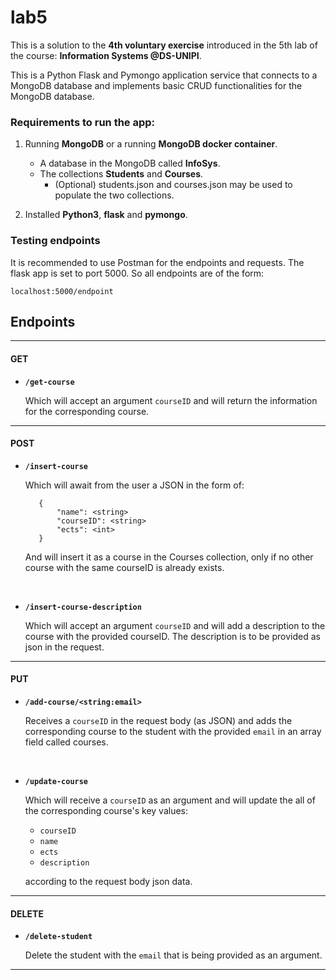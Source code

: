 # lab5

This is a solution to the **4th voluntary exercise** introduced in
the 5th lab of the course: **Information Systems @DS-UNIPI**.

This is a Python Flask and Pymongo application service that
connects to a MongoDB database and implements basic CRUD
functionalities for the MongoDB database.

### Requirements to run the app:
1. Running **MongoDB** or a running **MongoDB docker container**.
    * A database in the MongoDB called **InfoSys**.
    * The collections **Students** and **Courses**.
        * (Optional) students.json and courses.json
        may be used to populate the two collections.

2. Installed **Python3**, **flask** and **pymongo**.

### Testing endpoints

It is recommended to use Postman for the endpoints and requests.
The flask app is set to port 5000. So all endpoints are of the form:

    localhost:5000/endpoint

## Endpoints
---
#### GET
*   **<code>/get-course</code>**

    Which will accept an argument <code>courseID</code> and will return the information for the corresponding course.

---
#### POST

*    **<code>/insert-course</code>**

        Which will await from the user a JSON in the form of:

            {
                "name": <string>
                "courseID": <string>
                "ects": <int>
            }

        And will insert it as a course in the Courses collection, only
        if no other course with the same courseID is already exists.
<br/>

*   **<code>/insert-course-description</code>**

    Which will accept an argument <code>courseID</code> and will add
    a description to the course with the provided courseID.
    The description is to be provided as json in the request.
---
#### PUT

*   **<code>/add-course/&lt;string:email&gt;</code>**

    Receives a <code>courseID</code> in the request body (as JSON) and adds
    the corresponding course to the student with the provided <code>email</code>
    in an array field called courses.
<br/>

* **<code>/update-course</code>**

    Which will receive a <code>courseID</code> as an argument and will
    update the all of the corresponding course's key values:
    
    * <code>courseID</code>
    * <code>name</code>
    * <code>ects</code>
    * <code>description</code>

    according to the request body json data.
---
#### DELETE

* **<code>/delete-student</code>**

    Delete the student with the <code>email</code> that is being provided as an argument.
---
